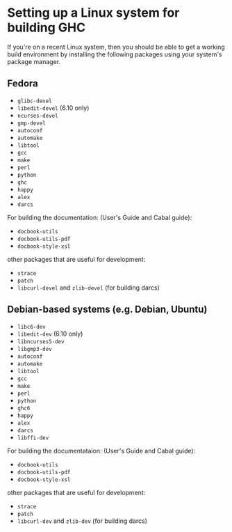 # Setting up a Linux system for building GHC


If you're on a recent Linux system, then you should be able to get a working build environment by installing the following packages using your system's package manager.

## Fedora

- `glibc-devel`
- `libedit-devel` (6.10 only)
- `ncurses-devel`
- `gmp-devel`
- `autoconf`
- `automake`
- `libtool`
- `gcc`
- `make`
- `perl`
- `python`
- `ghc`
- `happy`
- `alex`
- `darcs`


For building the documentation: (User's Guide and Cabal guide):

- `docbook-utils`
- `docbook-utils-pdf`
- `docbook-style-xsl`


other packages that are useful for development:

- `strace`
- `patch`
- `libcurl-devel` and `zlib-devel` (for building darcs)

## Debian-based systems (e.g. Debian, Ubuntu)

- `libc6-dev`
- `libedit-dev` (6.10 only)
- `libncurses5-dev`
- `libgmp3-dev`
- `autoconf`
- `automake`
- `libtool`
- `gcc`
- `make`
- `perl`
- `python`
- `ghc6`
- `happy`
- `alex`
- `darcs`
- `libffi-dev`


For building the documentataion: (User's Guide and Cabal guide):

- `docbook-utils`
- `docbook-utils-pdf`
- `docbook-style-xsl`


other packages that are useful for development:

- `strace`
- `patch`
- `libcurl-dev` and `zlib-dev` (for building darcs)
